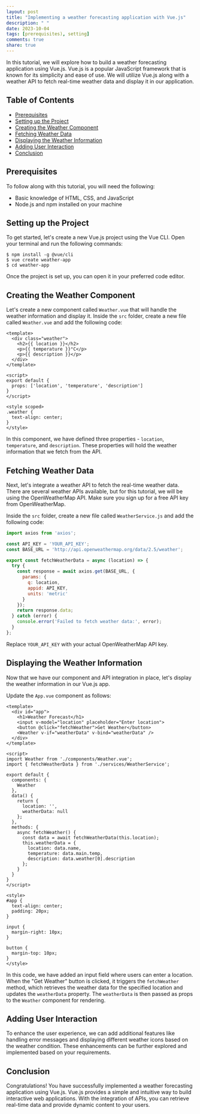 ```yaml
---
layout: post
title: "Implementing a weather forecasting application with Vue.js"
description: " "
date: 2023-10-04
tags: [prerequisites), setting]
comments: true
share: true
---
```


In this tutorial, we will explore how to build a weather forecasting application using Vue.js. Vue.js is a popular JavaScript framework that is known for its simplicity and ease of use. We will utilize Vue.js along with a weather API to fetch real-time weather data and display it in our application.

## Table of Contents
- [Prerequisites](#prerequisites)
- [Setting up the Project](#setting-up-the-project)
- [Creating the Weather Component](#creating-the-weather-component)
- [Fetching Weather Data](#fetching-weather-data)
- [Displaying the Weather Information](#displaying-the-weather-information)
- [Adding User Interaction](#adding-user-interaction)
- [Conclusion](#conclusion)

## Prerequisites
To follow along with this tutorial, you will need the following:
- Basic knowledge of HTML, CSS, and JavaScript
- Node.js and npm installed on your machine

## Setting up the Project
To get started, let's create a new Vue.js project using the Vue CLI. Open your terminal and run the following commands:

```
$ npm install -g @vue/cli
$ vue create weather-app
$ cd weather-app
```

Once the project is set up, you can open it in your preferred code editor.

## Creating the Weather Component
Let's create a new component called `Weather.vue` that will handle the weather information and display it. Inside the `src` folder, create a new file called `Weather.vue` and add the following code:

```vue
<template>
  <div class="weather">
    <h2>{{ location }}</h2>
    <p>{{ temperature }}°C</p>
    <p>{{ description }}</p>
  </div>
</template>

<script>
export default {
  props: ['location', 'temperature', 'description']
}
</script>

<style scoped>
.weather {
  text-align: center;
}
</style>
```

In this component, we have defined three properties - `location`, `temperature`, and `description`. These properties will hold the weather information that we fetch from the API.

## Fetching Weather Data
Next, let's integrate a weather API to fetch the real-time weather data. There are several weather APIs available, but for this tutorial, we will be using the OpenWeatherMap API. Make sure you sign up for a free API key from OpenWeatherMap.

Inside the `src` folder, create a new file called `WeatherService.js` and add the following code:

```javascript
import axios from 'axios';

const API_KEY = 'YOUR_API_KEY';
const BASE_URL = 'http://api.openweathermap.org/data/2.5/weather';

export const fetchWeatherData = async (location) => {
  try {
    const response = await axios.get(BASE_URL, {
      params: {
        q: location,
        appid: API_KEY,
        units: 'metric'
      }
    });
    return response.data;
  } catch (error) {
    console.error('Failed to fetch weather data:', error);
  }
};
```

Replace `YOUR_API_KEY` with your actual OpenWeatherMap API key.

## Displaying the Weather Information
Now that we have our component and API integration in place, let's display the weather information in our Vue.js app.

Update the `App.vue` component as follows:

```vue
<template>
  <div id="app">
    <h1>Weather Forecast</h1>
    <input v-model="location" placeholder="Enter location">
    <button @click="fetchWeather">Get Weather</button>
    <Weather v-if="weatherData" v-bind="weatherData" />
  </div>
</template>

<script>
import Weather from './components/Weather.vue';
import { fetchWeatherData } from './services/WeatherService';

export default {
  components: {
    Weather
  },
  data() {
    return {
      location: '',
      weatherData: null
    };
  },
  methods: {
    async fetchWeather() {
      const data = await fetchWeatherData(this.location);
      this.weatherData = {
        location: data.name,
        temperature: data.main.temp,
        description: data.weather[0].description
      };
    }
  }
}
</script>

<style>
#app {
  text-align: center;
  padding: 20px;
}

input {
  margin-right: 10px;
}

button {
  margin-top: 10px;
}
</style>
```

In this code, we have added an input field where users can enter a location. When the "Get Weather" button is clicked, it triggers the `fetchWeather` method, which retrieves the weather data for the specified location and updates the `weatherData` property. The `weatherData` is then passed as props to the `Weather` component for rendering.

## Adding User Interaction
To enhance the user experience, we can add additional features like handling error messages and displaying different weather icons based on the weather condition. These enhancements can be further explored and implemented based on your requirements.

## Conclusion
Congratulations! You have successfully implemented a weather forecasting application using Vue.js. Vue.js provides a simple and intuitive way to build interactive web applications. With the integration of APIs, you can retrieve real-time data and provide dynamic content to your users.